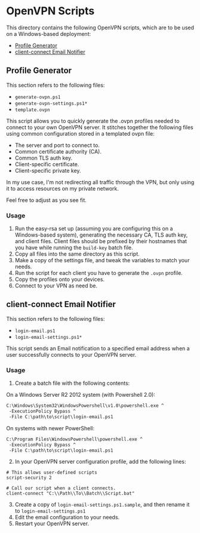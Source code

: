 # OpenVPN Scripts
This directory contains the following OpenVPN scripts, which are to be used on a
Windows-based deployment:
- [Profile Generator](#profile-generator)
- [client-connect Email Notifier](#client-connect-email-notifier)

## Profile Generator
This section refers to the following files:
- `generate-ovpn.ps1`
- `generate-ovpn-settings.ps1*`
- `template.ovpn`

This script allows you to quickly generate the .ovpn profiles needed to connect to
your own OpenVPN server. It stitches together the following files using common
configuration stored in a templated ovpn file:
- The server and port to connect to.
- Common certificate authority (CA).
- Common TLS auth key.
- Client-specific certificate.
- Client-specific private key.

In my use case, I'm not redirecting all traffic through the VPN, but only using it
to access resources on my private network.

Feel free to adjust as you see fit.

### Usage
1. Run the easy-rsa set up (assuming you are configuring this on a Windows-based
   system), generating the necessary CA, TLS auth key, and client files. Client files
   should be prefixed by their hostnames that you have while running the `build-key`
   batch file.
2. Copy all files into the same directory as this script.
3. Make a copy of the settings file, and tweak the variables to match your needs.
4. Run the script for each client you have to generate the `.ovpn` profile.
5. Copy the profiles onto your devices.
6. Connect to your VPN as need be.

## client-connect Email Notifier
This section refers to the following files:
- `login-email.ps1`
- `login-email-settings.ps1*`

This script sends an Email notification to a specified email address when a user
successfully connects to your OpenVPN server.

### Usage
1. Create a batch file with the following contents:

On a Windows Server R2 2012 system (with Powershell 2.0):
```bat
C:\Windows\System32\WindowsPowershell\v1.0\powershell.exe ^
 -ExecutionPolicy Bypass ^
 -File C:\path\to\script\login-email.ps1
```
On systems with newer PowerShell:
```bat
C:\Program Files\WindowsPowershell\powershell.exe ^
 -ExecutionPolicy Bypass ^
 -File C:\path\to\script\login-email.ps1
```

2. In your OpenVPN server configuration profile, add the following lines:
```
# This allows user-defined scripts
script-security 2

# Call our script when a client connects.
client-connect "C:\\Path\\To\\Batch\\Script.bat"
```

3. Create a copy of `login-email-settings.ps1.sample`, and then rename it to
   `login-email-settings.ps1`
4. Edit the email configuration to your needs.
5. Restart your OpenVPN server.
